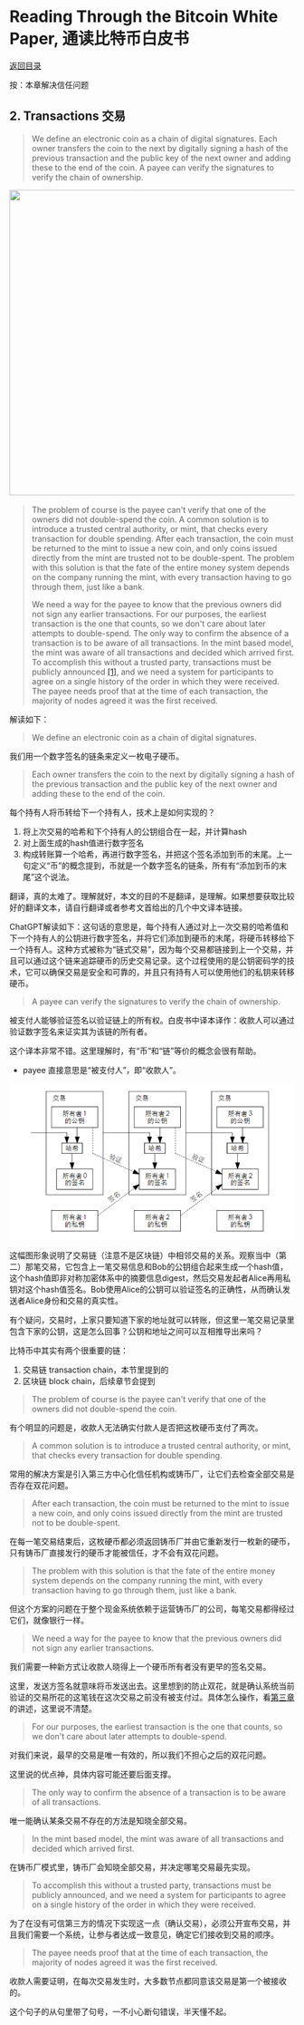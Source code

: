 # Reading Through the Bitcoin White Paper, 通读比特币白皮书

[返回目录](whitepaper.md)

按：本章解决信任问题

## 2. Transactions 交易

> We define an electronic coin as a chain of digital signatures. Each owner transfers the coin to the next by digitally signing a hash of the previous transaction and the public key of the next owner and adding these to the end of the coin. A payee can verify the signatures to verify the chain of ownership.

<img loading="lazy" alt="" src="http://www.bitcoinpaper.info/wp-content/uploads/2014/02/bitcoin-paper-p2-img1-900.png" class="aligncenter size-full" height="539" width="900">

> The problem of course is the payee can't verify that one of the owners did not double-spend the coin. A common solution is to introduce a trusted central authority, or mint, that checks every transaction for double spending. After each transaction, the coin must be returned to the mint to issue a new coin, and only coins issued directly from the mint are trusted not to be double-spent. The problem with this solution is that the fate of the entire money system depends on the company running the mint, with every transaction having to go through them, just like a bank.
>
> We need a way for the payee to know that the previous owners did not sign any earlier transactions. For our purposes, the earliest transaction is the one that counts, so we don't care about later attempts to double-spend. The only way to confirm the absence of a transaction is to be aware of all transactions.  In the mint based model, the mint was aware of all transactions and decided which arrived first. To accomplish this without a trusted party, transactions must be publicly announced [[1]](http://www.weidai.com/bmoney.txt), and we need a system for participants to agree on a single history of the order in which they were received. The payee needs proof that at the time of each transaction, the majority of nodes agreed it was the first received.

解读如下：

> We define an electronic coin as a chain of digital signatures. 

我们用一个数字签名的链条来定义一枚电子硬币。

> Each owner transfers the coin to the next by digitally signing a hash of the previous transaction and the public key of the next owner and adding these to the end of the coin. 

每个持有人将币转给下一个持有人，技术上是如何实现的？

1. 将上次交易的哈希和下个持有人的公钥组合在一起，并计算hash
2. 对上面生成的hash值进行数字签名
3. 构成转账算一个哈希，再进行数字签名，并把这个签名添加到币的末尾。上一句定义“币”的概念提到，币就是一个数字签名的链条，所有有“添加到币的末尾”这个说法。

翻译，真的太难了。理解就好，本文的目的不是翻译，是理解。如果想要获取比较好的翻译文本，请自行翻译或者参考文首给出的几个中文译本链接。

ChatGPT解读如下：这句话的意思是，每个持有人通过对上一次交易的哈希值和下一个持有人的公钥进行数字签名，并将它们添加到硬币的末尾，将硬币转移给下一个持有人。这种方式被称为“链式交易”，因为每个交易都链接到上一个交易，并且可以通过这个链来追踪硬币的历史交易记录。这个过程使用的是公钥密码学的技术，它可以确保交易是安全和可靠的，并且只有持有人可以使用他们的私钥来转移硬币。

> A payee can verify the signatures to verify the chain of ownership.

被支付人能够验证签名以验证链上的所有权。白皮书中译本译作：收款人可以通过验证数字签名来证实其为该链的所有者。

这个译本非常不错。这里理解时，有“币”和“链”等价的概念会很有帮助。

* payee 直接意思是“被支付人”，即“收款人”。

![](../images/btc-transactions-2023-04-27-214324.png)

这幅图形象说明了交易链（注意不是区块链）中相邻交易的关系。观察当中（第二）那笔交易，它包含上一笔交易信息和Bob的公钥组合起来生成一个hash值，这个hash值即非对称加密体系中的摘要信息digest，然后交易发起者Alice再用私钥对这个hash值签名。Bob使用Alice的公钥可以验证签名的正确性，从而确认发送者Alice身份和交易的真实性。

有个疑问，交易时，上家只要知道下家的地址就可以转账，但这里一笔交易记录里包含下家的公钥，这是怎么回事？公钥和地址之间可以互相推导出来吗？

比特币中其实有两个很重要的链：

1. 交易链 transaction chain，本节里提到的
2. 区块链 block chain，后续章节会提到

> The problem of course is the payee can't verify that one of the owners did not double-spend the coin.

有个明显的问题是，收款人无法确实付款人是否把这枚硬币支付了两次。

> A common solution is to introduce a trusted central authority, or mint, that checks every transaction for double spending.  

常用的解决方案是引入第三方中心化信任机构或铸币厂，让它们去检查全部交易是否存在双花问题。

> After each transaction, the coin must be returned to the mint to issue a new coin, and only coins issued directly from the mint are trusted not to be double-spent.

在每一笔交易结束后，这枚硬币都必须返回铸币厂并由它重新发行一枚新的硬币，只有铸币厂直接发行的硬币才能被信任，才不会有双花问题。

> The problem with this solution is that the fate of the entire money system depends on the company running the mint, with every transaction having to go through them, just like a bank.

但这个方案的问题在于整个现金系统依赖于运营铸币厂的公司，每笔交易都得经过它们，就像银行一样。

>
> We need a way for the payee to know that the previous owners did not sign any earlier transactions.

我们需要一种新方式让收款人晓得上一个硬币所有者没有更早的签名交易。

这里，发送方签名就意味将币发送出去。这里想到的防止双花，就是确认系统当前验证的交易所花的这笔钱在这次交易之前没有被支付过。具体怎么操作，看[第三章](wp03.md)的讲述，这里说不清楚。

> For our purposes, the earliest transaction is the one that counts, so we don't care about later attempts to double-spend. 

对我们来说，最早的交易是唯一有效的，所以我们不担心之后的双花问题。

这里说的优点神，具体内容可能还要后面支撑。

> The only way to confirm the absence of a transaction is to be aware of all transactions.  

唯一能确认某条交易不存在的方法是知晓全部交易。

> In the mint based model, the mint was aware of all transactions and decided which arrived first. 

在铸币厂模式里，铸币厂会知晓全部交易，并决定哪笔交易最先实现。

> To accomplish this without a trusted party, transactions must be publicly announced, and we need a system for participants to agree on a single history of the order in which they were received. 

为了在没有可信第三方的情况下实现这一点（确认交易），必须公开宣布交易，并且我们需要一个系统，让参与者达成一致意见，确定它们接收到交易的顺序。

> The payee needs proof that at the time of each transaction, the majority of nodes agreed it was the first received.

收款人需要证明，在每次交易发生时，大多数节点都同意该交易是第一个被接收的。

这个句子的从句里带了句号，一不小心断句错误，半天懂不起。

